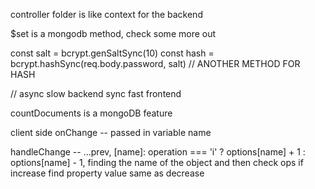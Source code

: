 controller folder is like context for the backend 

$set is a mongodb method, check some more out

const salt = bcrypt.genSaltSync(10)
const hash = bcrypt.hashSync(req.body.password, salt) // ANOTHER METHOD FOR HASH

// async slow backend
sync fast frontend

countDocuments is a mongoDB feature

client side 
onChange -- passed in variable name 

handleChange -- 
...prev, [name]: operation === 'i' ? options[name] + 1 : options[name] - 1, 
finding the name of the object and then check ops if increase find property value same as decrease